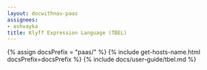 ```yaml
---
layout: docwithnav-paas
assignees:
- ashvayka
title: Klyff Expression Language (TBEL)
---
```


{% assign docsPrefix = "paas/" %}
{% include get-hosts-name.html docsPrefix=docsPrefix %}
{% include docs/user-guide/tbel.md %}
